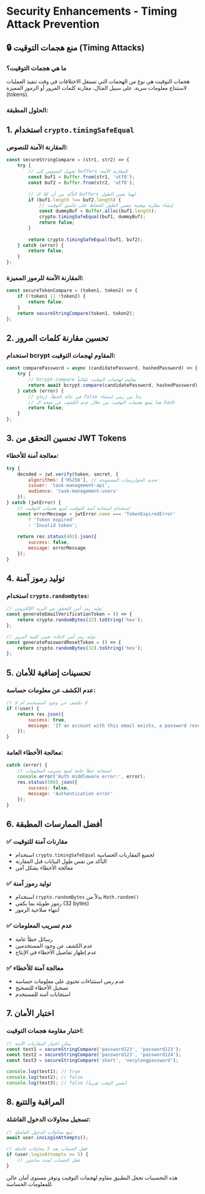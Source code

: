 # Security Enhancements - Timing Attack Prevention

## 🔒 منع هجمات التوقيت (Timing Attacks)

### ما هي هجمات التوقيت؟
هجمات التوقيت هي نوع من الهجمات التي تستغل الاختلافات في وقت تنفيذ العمليات لاستنتاج معلومات سرية. على سبيل المثال، مقارنة كلمات المرور أو الرموز المميزة (tokens).

### الحلول المطبقة:

## 1. استخدام `crypto.timingSafeEqual`

### المقارنة الآمنة للنصوص:
```javascript
const secureStringCompare = (str1, str2) => {
    try {
        // تحويل النصوص إلى buffers للمقارنة الآمنة
        const buf1 = Buffer.from(str1, 'utf8');
        const buf2 = Buffer.from(str2, 'utf8');
        
        // التأكد من أن كلا الـ buffers لهما نفس الطول
        if (buf1.length !== buf2.length) {
            // إنشاء مقارنة وهمية بنفس الطول للحفاظ على تناسق التوقيت
            const dummyBuf = Buffer.alloc(buf1.length);
            crypto.timingSafeEqual(buf1, dummyBuf);
            return false;
        }
        
        return crypto.timingSafeEqual(buf1, buf2);
    } catch (error) {
        return false;
    }
};
```

### المقارنة الآمنة للرموز المميزة:
```javascript
const secureTokenCompare = (token1, token2) => {
    if (!token1 || !token2) {
        return false;
    }
    return secureStringCompare(token1, token2);
};
```

## 2. تحسين مقارنة كلمات المرور

### استخدام bcrypt المقاوم لهجمات التوقيت:
```javascript
const comparePassword = async (candidatePassword, hashedPassword) => {
    try {
        // bcrypt.compare مقاوم لهجمات التوقيت تلقائياً
        return await bcrypt.compare(candidatePassword, hashedPassword);
    } catch (error) {
        // في حالة الخطأ، إرجاع false بدلاً من رمي استثناء
        // هذا يمنع هجمات التوقيت من خلال عدم الكشف عن صحة الـ hash
        return false;
    }
};
```

## 3. تحسين التحقق من JWT Tokens

### معالجة آمنة للأخطاء:
```javascript
try {
    decoded = jwt.verify(token, secret, {
        algorithms: ['HS256'], // تحديد الخوارزميات المسموحة
        issuer: 'task-management-api',
        audience: 'task-management-users'
    });
} catch (jwtError) {
    // استخدام استجابة آمنة للتوقيت لمنع هجمات التوقيت
    const errorMessage = jwtError.name === 'TokenExpiredError' 
        ? 'Token expired' 
        : 'Invalid token';
    
    return res.status(401).json({
        success: false,
        message: errorMessage
    });
}
```

## 4. توليد رموز آمنة

### استخدام `crypto.randomBytes`:
```javascript
// توليد رمز آمن للتحقق من البريد الإلكتروني
const generateEmailVerificationToken = () => {
    return crypto.randomBytes(32).toString('hex');
};

// توليد رمز آمن لإعادة تعيين كلمة المرور
const generatePasswordResetToken = () => {
    return crypto.randomBytes(32).toString('hex');
};
```

## 5. تحسينات إضافية للأمان

### عدم الكشف عن معلومات حساسة:
```javascript
// لا تكشف عن وجود المستخدم أم لا
if (!user) {
    return res.json({
        success: true,
        message: 'If an account with this email exists, a password reset link has been sent.'
    });
}
```

### معالجة الأخطاء العامة:
```javascript
catch (error) {
    // استجابة خطأ عامة لمنع تسريب المعلومات
    console.error('Auth middleware error:', error);
    res.status(500).json({
        success: false,
        message: 'Authentication error'
    });
}
```

## 6. أفضل الممارسات المطبقة

### ✅ مقارنات آمنة للتوقيت
- استخدام `crypto.timingSafeEqual` لجميع المقارنات الحساسة
- التأكد من نفس طول البيانات قبل المقارنة
- معالجة الأخطاء بشكل آمن

### ✅ توليد رموز آمنة
- استخدام `crypto.randomBytes` بدلاً من `Math.random()`
- رموز طويلة بما يكفي (32 bytes)
- انتهاء صلاحية الرموز

### ✅ عدم تسريب المعلومات
- رسائل خطأ عامة
- عدم الكشف عن وجود المستخدمين
- عدم إظهار تفاصيل الأخطاء في الإنتاج

### ✅ معالجة آمنة للأخطاء
- عدم رمي استثناءات تحتوي على معلومات حساسة
- تسجيل الأخطاء للتصحيح
- استجابات آمنة للمستخدم

## 7. اختبار الأمان

### اختبار مقاومة هجمات التوقيت:
```javascript
// يمكن اختبار المقارنات الآمنة
const test1 = secureStringCompare('password123', 'password123');
const test2 = secureStringCompare('password123', 'password124');
const test3 = secureStringCompare('short', 'verylongpassword');

console.log(test1); // true
console.log(test2); // false
console.log(test3); // false (نفس الوقت تقريباً)
```

## 8. المراقبة والتتبع

### تسجيل محاولات الدخول الفاشلة:
```javascript
// تتبع محاولات الدخول الفاشلة
await user.incLoginAttempts();

// قفل الحساب بعد 5 محاولات فاشلة
if (user.loginAttempts >= 5) {
    // قفل الحساب لمدة ساعتين
}
```

هذه التحسينات تجعل التطبيق مقاوم لهجمات التوقيت وتوفر مستوى أمان عالي للمعلومات الحساسة. 